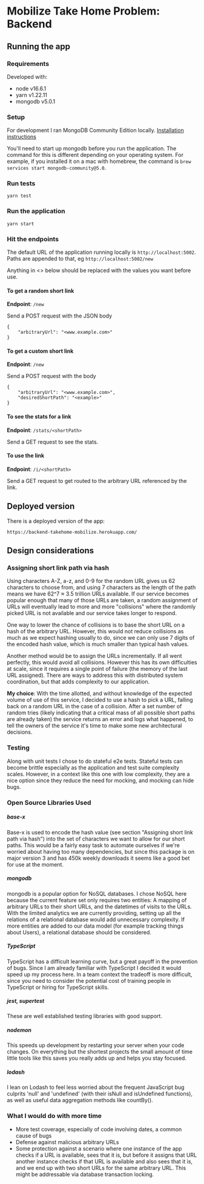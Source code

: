 # Mobilize Take Home Problem: Backend

## Running the app
### Requirements
Developed with:
- node v16.6.1
- yarn v1.22.11
- mongodb v5.0.1

### Setup
For development I ran MongoDB Community Edition locally. [Installation instructions](https://docs.mongodb.com/manual/administration/install-community)

You'll need to start up mongodb before you run the application. The command for this is different depending on your operating system. For example, if you installed it on a mac with homebrew, the command is `brew services start mongodb-community@5.0`.

### Run tests
`yarn test`

### Run the application
`yarn start`

### Hit the endpoints
The default URL of the application running locally is `http://localhost:5002`. Paths are appended to that, eg `http://localhost:5002/new`

Anything in <> below should be replaced with the values you want before use.
#### To get a random short link
**Endpoint**: `/new`

Send a POST request with the JSON body
```
{
    "arbitraryUrl": "<www.example.com>"
}
```

#### To get a custom short link
**Endpoint**: `/new`

Send a POST request with the body

```
{
    "arbitraryUrl": "<www.example.com>",
    "desiredShortPath": "<example>"
}
```

#### To see the stats for a link
**Endpoint**: `/stats/<shortPath>`

Send a GET request to see the stats.

#### To use the link
**Endpoint**: `/i/<shortPath>`

Send a GET request to get routed to the arbitrary URL referenced by the link.

## Deployed version
There is a deployed version of the app:

`https://backend-takehome-mobilize.herokuapp.com/`

## Design considerations
### Assigning short link path via hash
Using characters A-Z, a-z, and 0-9 for the random URL gives us 62 characters to choose from, and using 7 characters as the length of the path means we have 62^7 ≈ 3.5 trillion URLs available. If our service becomes popular enough that many of those URLs are taken, a random assignment of URLs will eventually lead to more and more "collisions" where the randomly picked URL is not available and our service takes longer to respond.

One way to lower the chance of collisions is to base the short URL on a hash of the arbitrary URL. However, this would not reduce collisions as much as we expect hashing usually to do, since we can only use 7 digits of the encoded hash value, which is much smaller than typical hash values.

Another method would be to assign the URLs incrementally. If all went perfectly, this would avoid all collisions. However this has its own difficulties at scale, since it requires a single point of failure (the memory of the last URL assigned). There are ways to address this with distributed system coordination, but that adds complexity to our application.

**My choice**: With the time allotted, and without knowledge of the expected volume of use of this service, I decided to use a hash to pick a URL, falling back on a random URL in the case of a collision. After a set number of random tries (likely indicating that a critical mass of all possible short paths are already taken) the service returns an error and logs what happened, to tell the owners of the service it's time to make some new architectural decisions.

### Testing
Along with unit tests I chose to do stateful e2e tests. Stateful tests can become brittle especially as the application and test suite complexity scales. However, in a context like this one with low complexity, they are a nice option since they reduce the need for mocking, and mocking can hide bugs.

### Open Source Libraries Used
##### base-x
Base-x is used to encode the hash value (see section "Assigning short link path via hash") into the set of characters we want to allow for our short paths. This would be a fairly easy task to automate ourselves if we're worried about having too many dependencies, but since this package is on major version 3 and has 450k weekly downloads it seems like a good bet for use at the moment.

##### mongodb
mongodb is a popular option for NoSQL databases. I chose NoSQL here because the current feature set only requires two entities: A mapping of arbitrary URLs to their short URLs, and the datetimes of visits to the URLs. With the limited analytics we are currently providing, setting up all the relations of a relational database would add unnecessary complexity. If more entities are added to our data model (for example tracking things about Users), a relational database should be considered.

##### TypeScript
TypeScript has a difficult learning curve, but a great payoff in the prevention of bugs. Since I am already familiar with TypeScript I decided it would speed up my process here. In a team context the tradeoff is more difficult, since you need to consider the potential cost of training people in TypeScript or hiring for TypeScript skills.

##### jest, supertest
These are well established testing libraries with good support.

##### nodemon
This speeds up development by restarting your server when your code changes. On everything but the shortest projects the small amount of time little tools like this saves you really adds up and helps you stay focused.

##### lodash
I lean on Lodash to feel less worried about the frequent JavaScript bug culprits 'null' and 'undefined' (with their isNull and isUndefined functions), as well as useful data aggregation methods like countBy().

### What I would do with more time
- More test coverage, especially of code involving dates, a common cause of bugs
- Defense against malicious arbitrary URLs
- Some protection against a scenario where one instance of the app checks if a URL is available, sees that it is, but before it assigns that URL another instance checks if that URL is available and also sees that it is, and we end up with two short URLs for the same arbitrary URL. This might be addressable via database transaction locking.